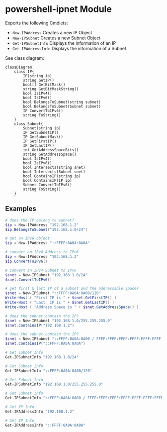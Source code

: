 # powershell-ipnet Module

Exports the following Cmdlets:
 * ``New-IPAddress``  Creates a new IP Object
 * ``New-IPSubnet``   Creates a new Subnet Object
 * ``Get-IPSubnetInfo``    Displays the information of an IP
 * ``Get-IPAddressInfo``   Displays the information of a Subnet

See class diagram:
```mermaid
classDiagram
    class IP{
        IP(string ip)
        string GetIP()
        bool[] GetBitMask()
        string GetBitMaskString()
        bool IsIPv4()
        bool IsIPv6()
        bool BelongsToSubnet(string subnet)
        bool BelongsToSubnet(Subnet subnet)
        IP ConvertToIPv6()
        string ToString()
    }
    class Subnet{
        Subnet(string ip)
        IP GetSubnetIP()
        IP GetSubnetMask()
        IP GetFirstIP()
        IP GetLastIP()
        int GetAddressSpaceBits()
        string GetAddressSpace()
        bool IsIPv4()
        bool IsIPv6()
        bool Intersects(string snet)
        bool Intersects(Subnet snet)
        bool ContainsIP(string ip)
        bool ContainsIP(IP ip)
        Subnet ConvertToIPv6()
        string ToString()
    }
```


## Examples

```powershell
# does the IP belong to subnet?
$ip = New-IPAddress "192.168.1.2"
$ip.BelongsToSubnet("192.168.1.0/24")
```

```powershell
# get an IPv6 object
$ip = New-IPAddress "::FFFF:0A0A:0A0A"
```

```powershell
# convert an IPv4 Address to IPv6
$ip = New-IPAddress "192.168.1.2"
$ip.ConvertToIPv6()
```

```powershell
# convert an IPv4 Subnet to IPv6
$snet = New-IPSubnet "192.168.1.0/24"
$snet.ConvertToIPv6()
```

```powershell
# get first & last IP of a subnet and the addressable space?
$snet = New-IPSubnet "::FFFF:0A0A:0A00/120"
Write-Host ( "First IP is " + $snet.GetFirstIP() )
Write-Host ( "Last  IP is " + $snet.GetLastIP() )
Write-Host ( "Address Space is " + $snet.GetAddressSpace() )
```

```powershell
# does the subnet contain the IP?
$snet = New-IPSubnet "192.168.1.0/255.255.255.0"
$snet.ContainsIP("192.168.1.2")
```

```powershell
# does the subnet contain the IP?
$snet = New-IPSubnet "::FFFF:0A0A:0A00 / FFFF:FFFF:FFFF:FFFF:FFFF:FFFF:FFFF:FF00"
$snet.ContainsIP("::FFFF:0A0A:0A0A")
```

```powershell
# Get Subnet Info
Get-IPSubnetInfo "192.168.1.0/24"

# Get Subnet Info
Get-IPSubnetInfo "::FFFF:0A0A:0A00/120"

# Get Subnet Info
Get-IPSubnetInfo "192.168.1.0/255.255.255.0"

# Get Subnet Info
Get-IPSubnetInfo "::FFFF:0A0A:0A00 / FFFF:FFFF:FFFF:FFFF:FFFF:FFFF:FFFF:FF00"
```

```powershell
# Get IP Info
Get-IPAddressInfo "192.168.1.2"

# Get IP Info
Get-IPAddressInfo "::FFFF:0A0A:0A0A"
```
